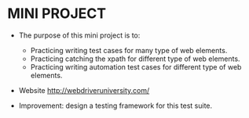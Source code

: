 # MINI PROJECT
- The purpose of this mini project is to:
    + Practicing writing test cases for many type of web elements.
    + Practicing catching the xpath for different type of web elements.
    + Practicing writing automation test cases for different type of web elements.

- Website http://webdriveruniversity.com/ 

- Improvement: design a testing framework for this test suite.